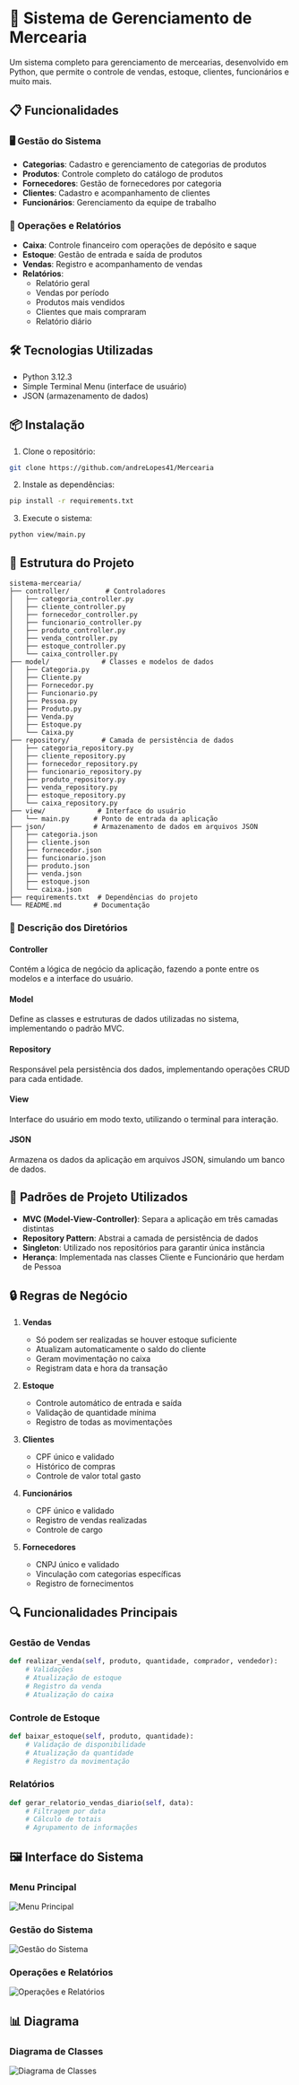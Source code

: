 # 🏪 Sistema de Gerenciamento de Mercearia

Um sistema completo para gerenciamento de mercearias, desenvolvido em Python, que permite o controle de vendas, estoque, clientes, funcionários e muito mais.

## 📋 Funcionalidades

### 🖥️ Gestão do Sistema
- **Categorias**: Cadastro e gerenciamento de categorias de produtos
- **Produtos**: Controle completo do catálogo de produtos
- **Fornecedores**: Gestão de fornecedores por categoria
- **Clientes**: Cadastro e acompanhamento de clientes
- **Funcionários**: Gerenciamento da equipe de trabalho

### 🔧 Operações e Relatórios
- **Caixa**: Controle financeiro com operações de depósito e saque
- **Estoque**: Gestão de entrada e saída de produtos
- **Vendas**: Registro e acompanhamento de vendas
- **Relatórios**: 
  - Relatório geral
  - Vendas por período
  - Produtos mais vendidos
  - Clientes que mais compraram
  - Relatório diário

## 🛠️ Tecnologias Utilizadas

- Python 3.12.3
- Simple Terminal Menu (interface de usuário)
- JSON (armazenamento de dados)

## 📦 Instalação

1. Clone o repositório:
```bash
git clone https://github.com/andreLopes41/Mercearia
```

2. Instale as dependências:
```bash
pip install -r requirements.txt
```

3. Execute o sistema:
```bash
python view/main.py
```

## 🎯 Estrutura do Projeto

```
sistema-mercearia/
├── controller/         # Controladores 
│   ├── categoria_controller.py
│   ├── cliente_controller.py
│   ├── fornecedor_controller.py
│   ├── funcionario_controller.py
│   ├── produto_controller.py
│   ├── venda_controller.py
│   ├── estoque_controller.py
│   └── caixa_controller.py
├── model/             # Classes e modelos de dados
│   ├── Categoria.py
│   ├── Cliente.py
│   ├── Fornecedor.py
│   ├── Funcionario.py
│   ├── Pessoa.py
│   ├── Produto.py
│   ├── Venda.py
│   ├── Estoque.py
│   └── Caixa.py
├── repository/        # Camada de persistência de dados
│   ├── categoria_repository.py
│   ├── cliente_repository.py
│   ├── fornecedor_repository.py
│   ├── funcionario_repository.py
│   ├── produto_repository.py
│   ├── venda_repository.py
│   ├── estoque_repository.py
│   └── caixa_repository.py
├── view/             # Interface do usuário
│   └── main.py      # Ponto de entrada da aplicação
├── json/            # Armazenamento de dados em arquivos JSON
│   ├── categoria.json
│   ├── cliente.json
│   ├── fornecedor.json
│   ├── funcionario.json
│   ├── produto.json
│   ├── venda.json
│   ├── estoque.json
│   └── caixa.json
├── requirements.txt  # Dependências do projeto
└── README.md        # Documentação
```

### 📁 Descrição dos Diretórios

#### Controller
Contém a lógica de negócio da aplicação, fazendo a ponte entre os modelos e a interface do usuário.

#### Model
Define as classes e estruturas de dados utilizadas no sistema, implementando o padrão MVC.

#### Repository
Responsável pela persistência dos dados, implementando operações CRUD para cada entidade.

#### View
Interface do usuário em modo texto, utilizando o terminal para interação.

#### JSON
Armazena os dados da aplicação em arquivos JSON, simulando um banco de dados.

## 🔄 Padrões de Projeto Utilizados

- **MVC (Model-View-Controller)**: Separa a aplicação em três camadas distintas
- **Repository Pattern**: Abstrai a camada de persistência de dados
- **Singleton**: Utilizado nos repositórios para garantir única instância
- **Herança**: Implementada nas classes Cliente e Funcionário que herdam de Pessoa

## 🔒 Regras de Negócio

1. **Vendas**
   - Só podem ser realizadas se houver estoque suficiente
   - Atualizam automaticamente o saldo do cliente
   - Geram movimentação no caixa
   - Registram data e hora da transação

2. **Estoque**
   - Controle automático de entrada e saída
   - Validação de quantidade mínima
   - Registro de todas as movimentações

3. **Clientes**
   - CPF único e validado
   - Histórico de compras
   - Controle de valor total gasto

4. **Funcionários**
   - CPF único e validado
   - Registro de vendas realizadas
   - Controle de cargo

5. **Fornecedores**
   - CNPJ único e validado
   - Vinculação com categorias específicas
   - Registro de fornecimentos

## 🔍 Funcionalidades Principais

### Gestão de Vendas
```python
def realizar_venda(self, produto, quantidade, comprador, vendedor):
    # Validações
    # Atualização de estoque
    # Registro da venda
    # Atualização do caixa
```

### Controle de Estoque
```python
def baixar_estoque(self, produto, quantidade):
    # Validação de disponibilidade
    # Atualização da quantidade
    # Registro da movimentação
```

### Relatórios
```python
def gerar_relatorio_vendas_diario(self, data):
    # Filtragem por data
    # Cálculo de totais
    # Agrupamento de informações
```

## 🖼️ Interface do Sistema

### Menu Principal
![Menu Principal](screenshots/menu_principal.png)


### Gestão do Sistema
![Gestão do Sistema](screenshots/gestao_sistema.png)

### Operações e Relatórios
![Operações e Relatórios](screenshots/operacoes_relatorios.png)

## 📊 Diagrama

### Diagrama de Classes
![Diagrama de Classes](screenshots/uml_mercearia.png)


